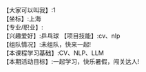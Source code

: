 【大家可以叫我】:1         
【坐标】:上海           
【专业/职业】:        
【兴趣爱好】:乒乓球
【项目技能】:cv、nlp     
【组队情况】:未组队，快来一起!         
【本课程学习基础】:CV、NLP、LLM       
【本期活动目标】:一起学习，快乐暑假，闯关达人!
